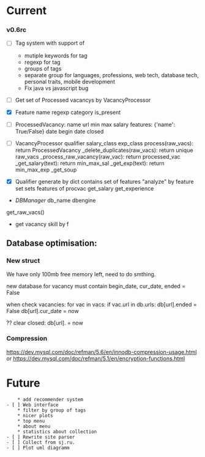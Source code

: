Current
==========

### v0.6rc
- [ ] Tag system with support of
    * mutiple keywords for tag
    * regexp for tag
    * groups of tags
    * separate group for languages, professions, web tech, database tech, personal traits, mobile development
    * Fix java vs javascript bug

- [ ] Get set of Processed vacancys by VacancyProcessor

- [X] Feature
name
regexp
category
is_present

- [ ] ProcessedVacancy:
name
url
min max salary
features: {'name': True/False}
date begin
date closed

- [ ] VacancyProcessor
qualifier
salary_class
exp_class
process(raw_vacs): return ProcessedVacancy
_delete_duplicates(raw_vacs): return unique raw_vacs
_process_raw_vacancy(raw_vac): return processed_vac
_get_salary(text): return min_max_sal
_get_exp(text): return min_max_exp
_get_soup

- [X] Qualifier
generate by dict
contains set of features 
"analyze" by feature set sets features of procvac
get_salary
get_experience

- *DBManager*
db_name
dbengine

get_raw_vacs()


* get vacancy skill by f

Database optimisation:
--------
### New struct
We have only 100mb free memory left, need to do smthing.

new database for vacancy must contain begin_date, cur_date, ended = False

when check vacancies:
    for vac in vacs:
        if vac.url in db.urls:
            db[url].ended = False
            db[url].cur_date = now

??
clear closed:
    db[url]. = now

### Compression
https://dev.mysql.com/doc/refman/5.6/en/innodb-compression-usage.html
or https://dev.mysql.com/doc/refman/5.1/en/encryption-functions.html

Future
===========
        * add recommender system
    - [ ] Web interface
        * filter by group of tags
        * nicer plots
        * top menu
        * about menu
        * statistics about collection
    - [ ] Rewrite site parser
    - [ ] Collect from sj.ru.
    - [ ] Plot uml diagramm
